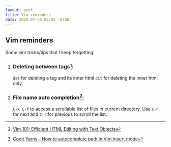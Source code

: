 ```yaml
---
layout: post
title: Vim reminders
date: 2020-07-30 02:05 -0700
---
```


## Vim reminders

Some vim tricks/tips that I keep forgetting:

1. ### Deleting between tags[^1]: 
   `dat` for deleting a tag and its inner html
   `dit` for deleting the inner html only
2. ### File name auto completion[^2]:
   `C-x C-f` to access a scrollable list of files in current directory. Use `C-n` for next and `C-f` for previous to scroll the list.


[^1]: [Vim 101: Efficient HTML Editing with Text Objects](https://medium.com/usevim/vim-101-efficient-html-editing-with-text-objects-1571734718e3)
[^2]: [Code Yarns - How to autocomplete path in Vim insert mode](https://codeyarns.github.io/tech/2016-10-06-how-to-autocomplete-path-in-vim-insert-mode.html)
